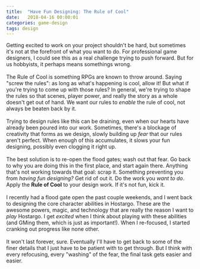 ```yaml
---
title:  "Have Fun Designing: The Rule of Cool"
date:   2018-04-16 00:00:01
categories: game-design
tags: design
---
```


Getting excited to work on your project shouldn't be hard, but sometimes it's not at the forefront of what you want to do. For professional game designers, I could see this as a real challenge trying to push forward. But for us hobbyists, it perhaps means somethings wrong.<br />
<br />
The Rule of Cool is something RPGs are known to throw around. Saying "screw the rules": as long as what's happening is cool, allow it! But what if you're trying to come up with those rules? In general, we're trying to shape the rules so that scenes, player power, and really the story as a whole doesn't get out of hand. We want our rules to <i>enable</i>&nbsp;the rule of cool, not always be beaten back by it.<br />
<br />
Trying to design rules like this can be draining, even when our hearts have already been poured into our work. Sometimes, there's a blockage of creativity that forms as we design, slowly building up <i>fear</i>&nbsp;that our rules aren't perfect. When enough of this accumulates, it slows your fun designing, possibly even clogging it right up.<br />
<br />
The best solution is to re-open the flood gates; wash out that fear. Go back to why you are doing this in the first place, and start again there. Anything that's not working towards that goal: scrap it. Something preventing you from <i>having fun designing?</i>&nbsp;Get rid of out it. Do the work you <i>want to do</i>. Apply the <b>Rule of Cool</b>&nbsp;to your design work. If it's not fun, kick it.<br />
<br />
I recently had a flood gate open the past couple weekends, and I went back to designing the core character abilities in Hostargo. These are the awesome powers, magic, and technology that are really the reason I want to <i>play</i>&nbsp;Hostargo. I get <i>excited</i>&nbsp;when I think about playing with these abilities (and GMing them, which is just as important!). When I re-focused, I started cranking out progress like none other.<br />
<br />
It won't last forever, sure. Eventually I'll have to get back to some of the finer details that I just have to be patient with to get through. But I think with every refocusing, every "washing" of the fear, the final task gets easier and easier.
